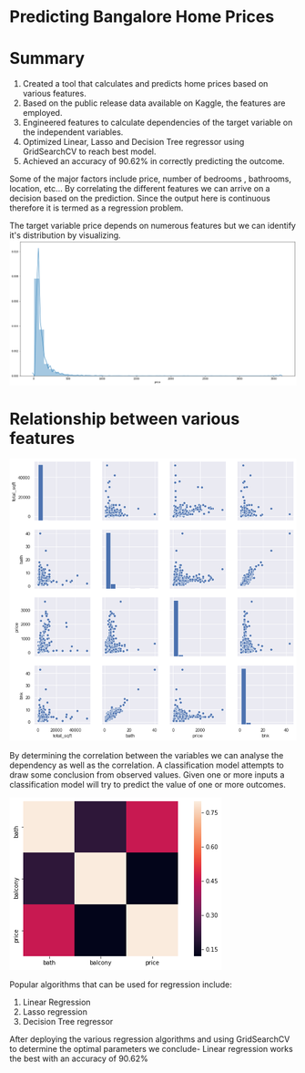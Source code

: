 # Predicting Bangalore Home Prices
# Summary

1. Created a tool that calculates and predicts home prices based on various features.
2. Based on the public release data available on Kaggle, the features are employed.
3. Engineered features to calculate dependencies of the target variable on the independent variables.
4. Optimized Linear, Lasso and  Decision Tree regressor using GridSearchCV to reach best model.
5. Achieved an accuracy of 90.62% in correctly predicting the outcome.

Some of the major factors include price, number of bedrooms , bathrooms, location, etc… By correlating the different features we can arrive on a decision based on the prediction. Since the output here is continuous therefore it is termed as a regression problem.

The target variable price depends on numerous features but we can identify it's distribution by visualizing.
![](visuals/price-distribution.png)

# Relationship between various features
![](visuals/realationship.png)

By determining the correlation between the variables we can analyse the dependency as well as the correlation.
A classification model attempts to draw some conclusion from observed values. Given one or more inputs a classification model will try to predict the value of one or more outcomes.

![](visuals/heatmap.png)

Popular algorithms that can be used for regression include:
1. Linear Regression
2. Lasso regression
3. Decision Tree regressor

After deploying the various regression algorithms and using GridSearchCV to determine the optimal parameters we conclude-
Linear regression works the best with an accuracy of 90.62%
